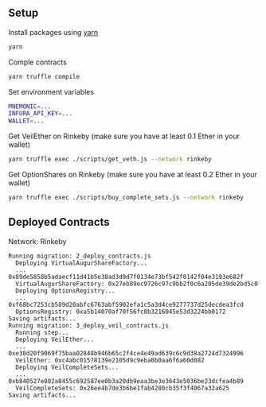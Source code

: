 ## Setup

Install packages using [yarn](https://yarnpkg.com/en/)

```bash
yarn
```

Comple contracts

```bash
yarn truffle compile
```

Set environment variables

```bash
MNEMONIC=...
INFURA_API_KEY=...
WALLET=...
```

Get VeilEther on Rinkeby (make sure you have at least 0.1 Ether in your wallet)

```bash
yarn truffle exec ./scripts/get_veth.js --network rinkeby
```

Get OptionShares on Rinkeby (make sure you have at least 0.2 Ether in your wallet)

```bash
yarn truffle exec ./scripts/buy_complete_sets.js --network rinkeby
```

## Deployed Contracts

Network: Rinkeby

```
Running migration: 2_deploy_contracts.js
  Deploying VirtualAugurShareFactory...
  ... 0x89de5858b5adaecf11d41b5e38ad3d9d7f0134e73bf542f0142f04e3193e682f
  VirtualAugurShareFactory: 0x27eb89ec9726c97c9bb2f0c6a205de39de2bd5c0
  Deploying OptionsRegistry...
  ... 0xf68bc7253cb589d20abfc6763abf5902efa1c5a3d4ce9277737d25decdea3fcd
  OptionsRegistry: 0xa5b14070af70f56fc0b3216045e53d3224bb0172
Saving artifacts...
Running migration: 3_deploy_veil_contracts.js
  Running step...
  Deploying VeilEther...
  ... 0xe38d20f9069f75baa02848b946b65c2f4ce4e49ad639c6c9d38a2724d7324996
  VeilEther: 0xc4abc01578139e2105d9c9eba0b0aa6f6a60d082
  Deploying VeilCompleteSets...
  ... 0xb840527e802a8455c692587ee0b3a20db9eaa3be3e3643e5036be23dcfea4b89
  VeilCompleteSets: 0x26ee4b7de3b6be1fab4280cb35f3f4067a32a625
Saving artifacts...
```
